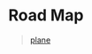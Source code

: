 # Road Map

> [plane](https://sites.plane.so/issues/6e63915929374ca48b51d0113b3dffc5/?board=kanban)
